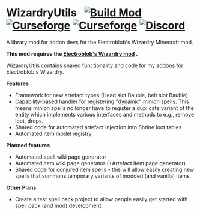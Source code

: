 
# WizardryUtils &nbsp; [![Build Mod](https://github.com/WinDanesz/WizardryUtils/actions/workflows/gradle.yml/badge.svg)](https://github.com/WinDanesz/WizardryUtils/actions/workflows/gradle.yml) [![Curseforge](http://cf.way2muchnoise.eu/full_wizardryutils_downloads.svg)](https://www.curseforge.com/minecraft/mc-mods/wizardryutils) [![Curseforge](http://cf.way2muchnoise.eu/versions/608287.svg)](http://www.curseforge.com/minecraft/mc-mods/wizardryutils/files) [![Discord](https://img.shields.io/discord/544897694448091146?color=7289DA&label=Discord)](https://discord.gg/wuSsgKwAKv)
A library mod for addon devs for the Electroblob's Wizardry Minecraft mod.

**This mod requires the [Electroblob's Wizardry mod](https://www.curseforge.com/minecraft/mc-mods/electroblobs-wizardry) .**

WizardryUtils contains shared functionality and code for my addons for Electroblob's Wizardry.

**Features**
- Framework for new artefact types (Head slot Bauble, belt slot Bauble)
- Capability-based handler for registering "dynamic" minion spells. This means minion spells no longer have to register a duplicate variant of the entity which
  implements various interfaces and methods to e.g., remove loot, drops.
- Shared code for automated artefact injection into Shrine loot tables
- Automated item model registry

**Planned features**
- Automated spell wiki page generator
- Automated item wiki page generator (+Artefact item page generator)
- Shared code for conjured item spells - this will allow easily creating new spells that summons temporary variants of modded (and vanilla) items

**Other Plans**
- Create a test spell pack project to allow people easily get started with spell pack (and mod) development
